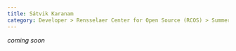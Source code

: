 ```yaml
---
title: Sátvik Karanam
category: Developer > Rensselaer Center for Open Source (RCOS) > Summer 2023
---
```


_coming soon_